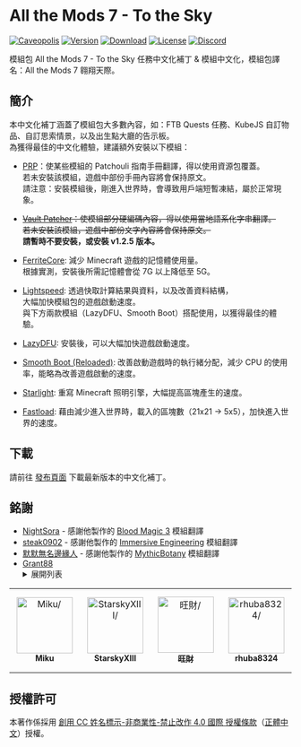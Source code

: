 # All the Mods 7 - To the Sky

[![Caveopolis][curseforge]][atm7sky]
[![Version][version_badge]][version_link]
[![Download][download_total]][version_link]
[![License][license_badge]][license]
[![Discord][discord_badge]][discord]

模組包 All the Mods 7 - To the Sky 任務中文化補丁 & 模組中文化，模組包譯名：All the Mods 7 翱翔天際。

## **簡介**

本中文化補丁涵蓋了模組包大多數內容，如：FTB Quests 任務、KubeJS 自訂物品、自訂思索情景，以及出生點大廳的告示板。<br>
為獲得最佳的中文化體驗，建議額外安裝以下模組：

* [PRP]：使某些模組的 Patchouli 指南手冊翻譯，得以使用資源包覆蓋。<br>若未安裝該模組，遊戲中部份手冊內容將會保持原文。<br>請注意：安裝模組後，剛進入世界時，會導致用戶端短暫凍結，屬於正常現象。
* ~~[Vault Patcher][vaultpatcher]：使模組部分硬編碼內容，得以使用當地語系化字串翻譯。<br>若未安裝該模組，遊戲中部份文字內容將會保持原文。~~<br>**請暫時不要安裝，或安裝 v1.2.5 版本。**

* [FerriteCore]: 減少 Minecraft 遊戲的記憶體使用量。<br>根據實測，安裝後所需記憶體會從 7G 以上降低至 5G。

* [Lightspeed]: 透過快取計算結果與資料，以及改善資料結構，<br>大幅加快模組包的遊戲啟動速度。<br>與下方兩款模組（LazyDFU、Smooth Boot）搭配使用，以獲得最佳的體驗。

* [LazyDFU][lazydfu]: 安裝後，可以大幅加快遊戲啟動速度。

* [Smooth Boot (Reloaded)][smoothboostreloaded]: 改善啟動遊戲時的執行緒分配，減少 CPU 的使用率，能略為改善遊戲啟動的速度。

* [Starlight]: 重寫 Minecraft 照明引擎，大幅提高區塊產生的速度。

* [Fastload]: 藉由減少進入世界時，載入的區塊數（21x21 -> 5x5），加快進入世界的速度。

## **下載**

請前往 [發布頁面][version_link] 下載最新版本的中文化補丁。


## **銘謝**
* [NightSora] - 感謝他製作的 [Blood Magic 3][bloodmagic3] 模組翻譯
* [steak0902] - 感謝他製作的 [Immersive Engineering][immersiveengineering] 模組翻譯
* [默默無名邊緣人][alan40201] - 感謝他製作的 [MythicBotany][mythicbotany] 模組翻譯
* [Grant88][Grant]
  <details>
    <summary>展開列表</summary>
      <ul>
        <li><a href="https://grant88.pixnet.net/blog/post/44752177">Cooking for Blockheads</a></li>
        <li><a href="https://grant88.pixnet.net/blog/post/45187324">Macaw's Bridges</a></li>
        <li><a href="https://grant88.pixnet.net/blog/post/45185876">Macaw's Doors</a></li>
        <li><a href="https://grant88.pixnet.net/blog/post/45185932">Macaw's Fences and Walls</a></li>
        <li><a href="https://grant88.pixnet.net/blog/post/44816824">Macaw's Furniture</a></li>
        <li><a href="https://grant88.pixnet.net/blog/post/44817796">Macaw's Roofs</a></li>
        <li><a href="https://grant88.pixnet.net/blog/post/45161058">Macaw's Trapdoors</a></li>
        <li><a href="https://grant88.pixnet.net/blog/post/45185898">Macaw's Windows</a></li>
        <li><a href="https://grant88.pixnet.net/blog/post/40862752">MrCrayfish's Furniture Mod</a></li>
        <li><a href="https://grant88.pixnet.net/blog/post/44935344">Productive Bees</a></li>
        <li><a href="https://grant88.pixnet.net/blog/post/41564042">Tinkers' Construct</a></li>
        <li><a href="https://grant88.pixnet.net/blog/post/40612096">The Twilight Forest</a></li>
      </ul>
  </details>

<!-- readme contributors -->

<table>
<tr>
    <td align="center" style="word-wrap: break-word; width: 150.0; height: 150.0">
        <a href=https://github.com/xMikux>
            <img src=https://avatars.githubusercontent.com/u/26039249?v=4 width="100;"  alt=Miku/>
            <br />
            <sub style="font-size:14px"><b>Miku</b></sub>
        </a>
    </td>
    <td align="center" style="word-wrap: break-word; width: 150.0; height: 150.0">
        <a href=https://github.com/StarskyXIII>
            <img src=https://avatars.githubusercontent.com/u/71606873?v=4 width="100;"  alt=StarskyXIII/>
            <br />
            <sub style="font-size:14px"><b>StarskyXIII</b></sub>
        </a>
    </td>
    <td align="center" style="word-wrap: break-word; width: 150.0; height: 150.0">
        <a href=https://github.com/Jeffku0107>
            <img src=https://avatars.githubusercontent.com/u/76643322?v=4 width="100;"  alt=旺財/>
            <br />
            <sub style="font-size:14px"><b>旺財</b></sub>
        </a>
    </td>
    <td align="center" style="word-wrap: break-word; width: 150.0; height: 150.0">
        <a href=https://github.com/rhuba8324>
            <img src=https://avatars.githubusercontent.com/u/53090204?v=4 width="100;"  alt=rhuba8324/>
            <br />
            <sub style="font-size:14px"><b>rhuba8324</b></sub>
        </a>
    </td>
</tr>
</table>

## **授權許可**

本著作係採用 [創用 CC 姓名標示-非商業性-禁止改作 4.0 國際 授權條款][license]（[正體中文]）授權。

<!-- Badges -->
[curseforge]: https://img.shields.io/badge/CurseForge-All%20the%20Mods%207%20--%20To%20the%20Sky-red
[version_badge]: https://img.shields.io/github/v/release/TeamKugimiya/All-the-mods-7-Sky?include_prereleases
[version_link]: https://github.com/TeamKugimiya/All-the-mods-7-Sky/releases/latest
[download_total]: https://img.shields.io/github/downloads/TeamKugimiya/All-the-mods-7-Sky/total
[license_badge]: https://img.shields.io/badge/License-CC%20BY--NC--ND%204.0-orange
[discord_badge]: https://img.shields.io/discord/947630690315411476?logo=discord

<!-- Links -->
[atm7sky]: https://www.curseforge.com/minecraft/modpacks/all-the-mods-7-to-the-sky
[discord]: https://discord.gg/7BbPMtygHU
[prp]: https://www.curseforge.com/minecraft/mc-mods/prp
[vaultpatcher]: https://modrinth.com/mod/vault-patcher
[ferritecore]: https://modrinth.com/mod/ferrite-core
[lightspeed]: https://modrinth.com/mod/lightspeed
[lazydfu]: https://modrinth.com/mod/lazydfu
[smoothboostreloaded]: https://modrinth.com/mod/smooth-boot-reloaded
[starlight]: https://modrinth.com/mod/starlight-forge
[fastload]: https://modrinth.com/mod/fastload
[bloodmagic3]: https://forum.gamer.com.tw/C.php?bsn=18673&snA=197467
[immersiveengineering]: https://forum.gamer.com.tw/C.php?bsn=18673&snA=196127
[mythicbotany]: https://github.com/xMikux/ModsTranslationPack/pull/63
[正體中文]: https://creativecommons.org/licenses/by-nc-nd/4.0/deed.zh_TW
[license]: LICENSE

<!-- Credit -->
[NightSora]: https://home.gamer.com.tw/homeindex.php?owner=n0935850816
[steak0902]: https://home.gamer.com.tw/homeindex.php?owner=minecraft15
[alan40201]: https://home.gamer.com.tw/profile/index.php?&owner=alan40201
[rhuba8324]: https://github.com/rhuba8324
[Grant]: https://grant88.pixnet.net/blog
